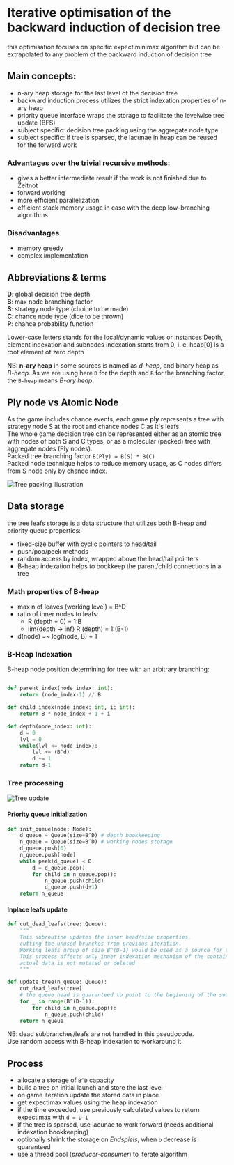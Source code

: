 # Iterative optimisation of the backward induction of decision tree
this optimisation focuses on specific expectiminimax algorithm but can be extrapolated to any problem of the backward induction of decision tree

## Main concepts: 
- n-ary heap storage for the last level of the decision tree
- backward induction process utilizes the strict indexation properties of n-ary heap
- priority queue interface wraps the storage to facilitate the levelwise tree update (BFS)
- subject specific: decision tree packing using the aggregate node type
- subject specific: if tree is sparsed, the lacunae in heap can be reused for the forward work 

### Advantages over the trivial recursive methods:
- gives a better intermediate result if the work is not finished due to Zeitnot  
- forward working  
- more efficient parallelization  
- efficient stack memory usage in case with the deep low-branching algorithms  

### Disadvantages
- memory greedy  
- complex implementation  

## Abbreviations & terms
**D**: global decision tree depth  
**B**: max node branching factor  
**S**: strategy node type (choice to be made)  
**C**: chance node type (dice to be thrown)  
**P**: chance probability function

Lower-case letters stands for the local/dynamic values or instances 
Depth, element indexation and subnodes indexation starts from 0, i. e. heap[0] is a root element of zero depth

NB: **n-ary heap** in some sources is named as *d-heap*, and binary heap as *B-heap*. 
As we are using here `D` for the depth and `B` for the branching factor, the `B-heap` means *B-ary heap*.

## Ply node vs Atomic Node
As the game includes chance events, each game **ply** represents a tree with strategy node S at the root and chance nodes C as it's leafs.  
The whole game decision tree can be represented either as an atomic tree with nodes of both S and C types, or as a molecular (packed) tree with aggregate nodes (Ply nodes).  
Packed tree branching factor `B(Ply) = B(S) * B(C)`  
Packed node technique helps to reduce memory usage, as C nodes differs from S node only by chance index.  

![Tree packing illustration](../drawio/tree_packing.svg)

## Data storage

the tree leafs storage is a data structure that utilizes both B-heap and priority queue properties:  
- fixed-size buffer with cyclic pointers to head/tail  
- push/pop/peek methods  
- random access by index, wrapped above the head/tail pointers  
- B-heap indexation helps to bookkeep the parent/child connections in a tree  

### Math properties of B-heap 
- max n of leaves (working level) = B^D  
- ratio of inner nodes to leafs:  
    - R (depth = 0) = 1:B  
    - lim{depth -> inf} R (depth) = 1:(B-1)  
- d(node) =~ log(node, B) + 1

### B-Heap Indexation 

B-heap node position determining for tree with an arbitrary branching:

```python

def parent_index(node_index: int):
    return (node_index-1) // B

def child_index(node_index: int, i: int):
    return B * node_index + 1 + i

def depth(node_index: int):  
    d = 0
    lvl = 0
    while(lvl <= node_index):
        lvl += (B^d)
        d += 1
    return d-1

```

### Tree processing

![Tree update](../drawio/tree_update.svg)

#### Priority queue initialization
```python
def init_queue(node: Node):
    d_queue = Queue(size=B^D) # depth bookkeeping
    n_queue = Queue(size=B^D) # working nodes storage
    d_queue.push(0)
    n_queue.push(node)
    while peek(d_queue) < D:
        d = d_queue.pop()
        for child in n_queue.pop(): 
            n_queue.push(child) 
            d_queue.push(d+1)
    return n_queue
```

#### Inplace leafs update
```python
def cut_dead_leafs(tree: Queue):
    """
    This subroutine updates the inner head/size properties,
    cutting the unused brunches from previous iteration.
    Working leafs group of size B^(D-1) would be used as a source for the new iteration.
    This process affects only inner indexation mechanism of the container,
    actual data is not mutated or deleted
    """

def update_tree(n_queue: Queue):
    cut_dead_leafs(tree)
    # the queue head is guaranteed to point to the beginning of the source branch
    for _ in range(B^(D-1)):    
        for child in n_queue.pop(): 
            n_queue.push(child) 
    return n_queue
```

NB: dead subbranches/leafs are not handled in this pseudocode.  
Use random access with B-heap indexation to workaround it.

## Process
- allocate a storage of `B^D` capacity  
- build a tree on initial launch and store the last level  
- on game iteration update the stored data in place  
- get expectimax values using the heap indexation  
- if the time exceeded, use previously calculated values to return expectimax with `d = D-1`  
- if the tree is sparsed, use lacunae to work forward (needs additional indexation bookkeeping)  
- optionally shrink the storage on *Endspiels*, when `b` decrease is guaranteed  
- use a thread pool (*producer-consumer*) to iterate algorithm  
